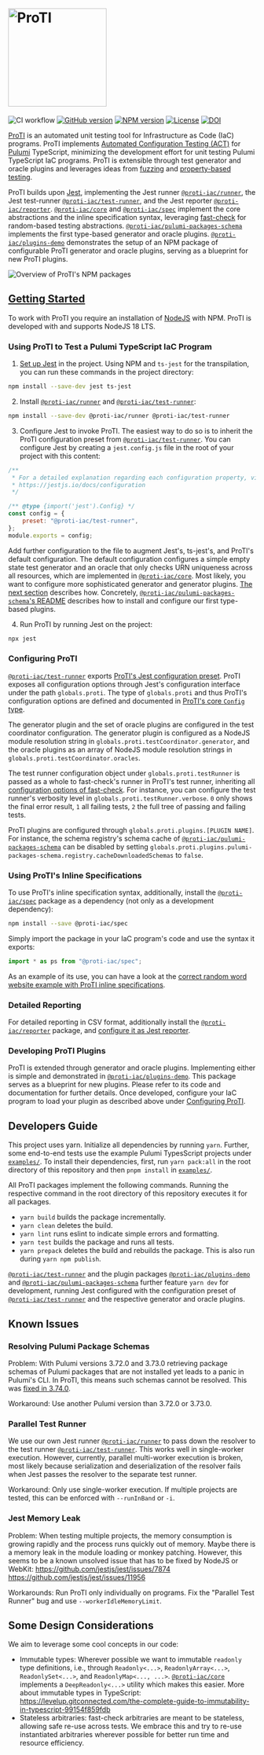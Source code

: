 # <img src="https://proti-iac.github.io/assets/img/logo.svg" alt="ProTI" width="200" />

![CI workflow](https://github.com/proti-iac/proti/actions/workflows/ci.yaml/badge.svg)
[![GitHub version](https://badge.fury.io/gh/proti-iac%2Fproti.svg)](https://badge.fury.io/gh/proti-iac%2Fproti)
[![NPM version](https://badge.fury.io/js/@proti-iac%2Fcore.svg)](https://badge.fury.io/js/@proti-iac%2Fcore)
[![License](https://img.shields.io/github/license/proti-iac/proti)](./LICENSE)
[![DOI](https://zenodo.org/badge/706779109.svg)](https://zenodo.org/doi/10.5281/zenodo.10028479)

[ProTI](https://proti-iac.github.io) is an automated unit testing tool for Infrastructure as Code (IaC) programs. ProTI implements [Automated Configuration Testing (ACT)](https://proti-iac.github.io/#approach) for [Pulumi](https://pulumi.com) TypeScript, minimizing the development effort for unit testing Pulumi TypeScript IaC programs. ProTI is extensible through test generator and oracle plugins and leverages ideas from [fuzzing](https://en.wikipedia.org/wiki/Fuzzing) and [property-based testing](https://en.wikipedia.org/wiki/Software_testing#Property_testing).

ProTI builds upon [Jest](https://jestjs.io/), implementing the Jest runner [`@proti-iac/runner`](./proti-runner/), the Jest test-runner [`@proti-iac/test-runner`](./proti-test-runner/), and the Jest reporter [`@proti-iac/reporter`](./proti-reporter/). [`@proti-iac/core`](./proti-core/) and [`@proti-iac/spec`](./proti-spec/) implement the core abstractions and the inline specification syntax, leveraging [fast-check](https://fast-check.dev) for random-based testing abstractions. [`@proti-iac/pulumi-packages-schema`](./proti-pulumi-packages-schema/) implements the first type-based generator and oracle plugins. [`@proti-iac/plugins-demo`](./proti-plugins-demo/) demonstrates the setup of an NPM package of configurable ProTI generator and oracle plugins, serving as a blueprint for new ProTI plugins.

![Overview of ProTI's NPM packages](https://proti-iac.github.io/assets/img/proti-packages.svg)

## [Getting Started](https://proti-iac.github.io/#getting-started)

To work with ProTI you require an installation of [NodeJS](https://nodejs.org/) with NPM. ProTI is developed with and supports NodeJS 18 LTS.

### Using ProTI to Test a Pulumi TypeScript IaC Program

1. [Set up Jest](https://jestjs.io/docs/getting-started) in the project. Using NPM and `ts-jest` for the transpilation, you can run these commands in the project directory:

```bash
npm install --save-dev jest ts-jest
```

2. Install [`@proti-iac/runner`](./proti-runner/) and [`@proti-iac/test-runner`](./proti-test-runner/):

```bash
npm install --save-dev @proti-iac/runner @proti-iac/test-runner
```

3. Configure Jest to invoke ProTI. The easiest way to do so is to inherit the ProTI configuration preset from [`@proti-iac/test-runner`](./proti-test-runner/). You can configure Jest by creating a `jest.config.js` file in the root of your project with this content:

```js
/**
 * For a detailed explanation regarding each configuration property, visit:
 * https://jestjs.io/docs/configuration
 */

/** @type {import('jest').Config} */
const config = {
	preset: "@proti-iac/test-runner",
};
module.exports = config;
```

Add further configuration to the file to augment Jest's, ts-jest's, and ProTI's default configuration. The default configuration configures a simple empty state test generator and an oracle that only checks URN uniqueness across all resources, which are implemented in [`@proti-iac/core`](./proti-core/). Most likely, you want to configure more sophisticated generator and generator plugins. [The next section](#configuring-proti) describes how. Concretely, [`@proti-iac/pulumi-packages-schema`'s README](./proti-pulumi-packages-schema/README.md) describes how to install and configure our first type-based plugins.

4. Run ProTI by running Jest on the project:

```bash
npx jest
```

### Configuring ProTI

[`@proti-iac/test-runner`](./proti-test-runner/) exports [ProTI's Jest configuration preset](./proti-test-runner/src/jest-preset.ts). ProTI exposes all configuration options through Jest's configuration interface under the path `globals.proti`. The type of `globals.proti` and thus ProTI's configuration options are defined and documented in [ProTI's core `Config` type](./proti-core/src/config.ts).

The generator plugin and the set of oracle plugins are configured in the test coordinator configuration. The generator plugin is configured as a NodeJS module resolution string in `globals.proti.testCoordinator.generator`, and the oracle plugins as an array of NodeJS module resolution strings in `globals.proti.testCoordinator.oracles`.

The test runner configuration object under `globals.proti.testRunner` is passed as a whole to fast-check's runner in ProTI's test runner, inheriting all [configuration options of fast-check](https://fast-check.dev/api-reference/interfaces/Parameters.html). For instance, you can configure the test runner's verbosity level in `globals.proti.testRunner.verbose`. `0` only shows the final error result, `1` all failing tests, `2` the full tree of passing and failing tests.

ProTI plugins are configured through `globals.proti.plugins.[PLUGIN NAME]`. For instance, the schema registry's schema cache of [`@proti-iac/pulumi-packages-schema`](./proti-pulumi-packages-schema/) can be disabled by setting `globals.proti.plugins.pulumi-packages-schema.registry.cacheDownloadedSchemas` to `false`.

### Using ProTI's Inline Specifications

To use ProTI's inline specification syntax, additionally, install the [`@proti-iac/spec`](./proti-spec/) package as a dependency (not only as a development dependency):

```bash
npm install --save @proti-iac/spec
```

Simply import the package in your IaC program's code and use the syntax it exports:

```ts
import * as ps from "@proti-iac/spec";
```

As an example of its use, you can have a look at the [correct random word website example with ProTI inline specifications](./examples/random-word-webpage/correct-proti-spec/index.ts).

### Detailed Reporting

For detailed reporting in CSV format, additionally install the [`@proti-iac/reporter`](./proti-reporter/) package, and [configure it as Jest reporter](https://jestjs.io/docs/configuration#reporters-arraymodulename--modulename-options).

### Developing ProTI Plugins

ProTI is extended through generator and oracle plugins. Implementing either is simple and demonstrated in [`@proti-iac/plugins-demo`](./proti-plugins-demo/). This package serves as a blueprint for new plugins. Please refer to its code and documentation for further details. Once developed, configure your IaC program to load your plugin as described above under [Configuring ProTI](#configuring-proti).

## Developers Guide

This project uses yarn. Initialize all dependencies by running `yarn`. Further, some end-to-end tests use the example Pulumi TypesScript projects under [`examples/`](./examples/). To install their dependencies, first, run `yarn pack:all` in the root directory of this repository and then `pnpm install` in [`examples/`](./examples/).

All ProTI packages implement the following commands. Running the respective command in the root directory of this repository executes it for all packages.

* `yarn build` builds the package incrementally.
* `yarn clean` deletes the build.
* `yarn lint` runs eslint to indicate simple errors and formatting.
* `yarn test` builds the package and runs all tests.
* `yarn prepack` deletes the build and rebuilds the package. This is also run during `yarn npm publish`.

[`@proti-iac/test-runner`](./proti-test-runner/) and the plugin packages [`@proti-iac/plugins-demo`](./proti-plugins-demo/) and [`@proti-iac/pulumi-packages-schema`](./proti-pulumi-packages-schema/) further feature `yarn dev` for development, running Jest configured with the configuration preset of [`@proti-iac/test-runner`](./proti-test-runner/) and the respective generator and oracle plugins.

## Known Issues

### Resolving Pulumi Package Schemas

Problem: With Pulumi versions 3.72.0 and 3.73.0 retrieving package schemas of Pulumi packages that are not installed yet leads to a panic in Pulumi's CLI. In ProTI, this means such schemas cannot be resolved. This was [fixed in 3.74.0](https://github.com/pulumi/pulumi/issues/13279).

Workaround: Use another Pulumi version than 3.72.0 or 3.73.0.

### Parallel Test Runner

We use our own Jest runner [`@proti-iac/runner`](./proti-runner/) to pass down the resolver to the test runner [`@proti-iac/test-runner`](./proti-test-runner/). This works well in single-worker execution. However, currently, parallel multi-worker execution is broken, most likely because serialization and deserialization of the resolver fails when Jest passes the resolver to the separate test runner.

Workaround: Only use single-worker execution. If multiple projects are tested, this can be enforced with `--runInBand` or `-i`.

### Jest Memory Leak

Problem: When testing multiple projects, the memory consumption is growing rapidly and the process runs quickly out of memory. Maybe there is a memory leak in the module loading or monkey patching. However, this seems to be a known unsolved issue that has to be fixed by NodeJS or WebKit: https://github.com/jestjs/jest/issues/7874 https://github.com/jestjs/jest/issues/11956

Workarounds: Run ProTI only individually on programs. Fix the "Parallel Test Runner" bug and use `--workerIdleMemoryLimit`.

## Some Design Considerations

We aim to leverage some cool concepts in our code:

* Immutable types: Wherever possible we want to immutable `readonly` type definitions, i.e., through `Readonly<...>`, `ReadonlyArray<...>`, `ReadonlySet<...>`, and `ReadonlyMap<..., ...>`. [`@proti-iac/core`](./proti-core/) implements a `DeepReadonly<...>` utility which makes this easier. More about immutable types in TypeScript: https://levelup.gitconnected.com/the-complete-guide-to-immutability-in-typescript-99154f859fdb
* Stateless arbitraries: fast-check arbitraries are meant to be stateless, allowing safe re-use across tests. We embrace this and try to re-use instantiated arbitraries wherever possible for better run time and resource efficiency. 
